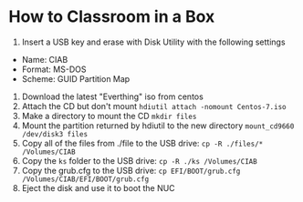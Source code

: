 # How to Classroom in a Box

1. Insert a USB key and erase with Disk Utility with the following settings
  * Name: CIAB
  * Format: MS-DOS
  * Scheme: GUID Partition Map
1. Download the latest "Everthing" iso from centos
1. Attach the CD but don't mount
    `hdiutil attach -nomount Centos-7.iso`
1. Make a directory to mount the CD
  `mkdir files`
1. Mount the partition returned by hdiutil to the new directory
  `mount_cd9660 /dev/disk3 files`
1. Copy all of the files from ./file to the USB drive:
  `cp -R ./files/* /Volumes/CIAB`
1. Copy the `ks` folder to the USB drive:
  `cp -R ./ks /Volumes/CIAB`
1. Copy the grub.cfg to the USB drive:
  `cp EFI/BOOT/grub.cfg /Volumes/CIAB/EFI/BOOT/grub.cfg`
1. Eject the disk and use it to boot the NUC
